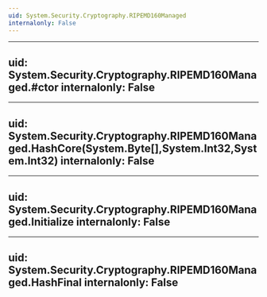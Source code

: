 ```yaml
---
uid: System.Security.Cryptography.RIPEMD160Managed
internalonly: False
---
```


---
uid: System.Security.Cryptography.RIPEMD160Managed.#ctor
internalonly: False
---

---
uid: System.Security.Cryptography.RIPEMD160Managed.HashCore(System.Byte[],System.Int32,System.Int32)
internalonly: False
---

---
uid: System.Security.Cryptography.RIPEMD160Managed.Initialize
internalonly: False
---

---
uid: System.Security.Cryptography.RIPEMD160Managed.HashFinal
internalonly: False
---
